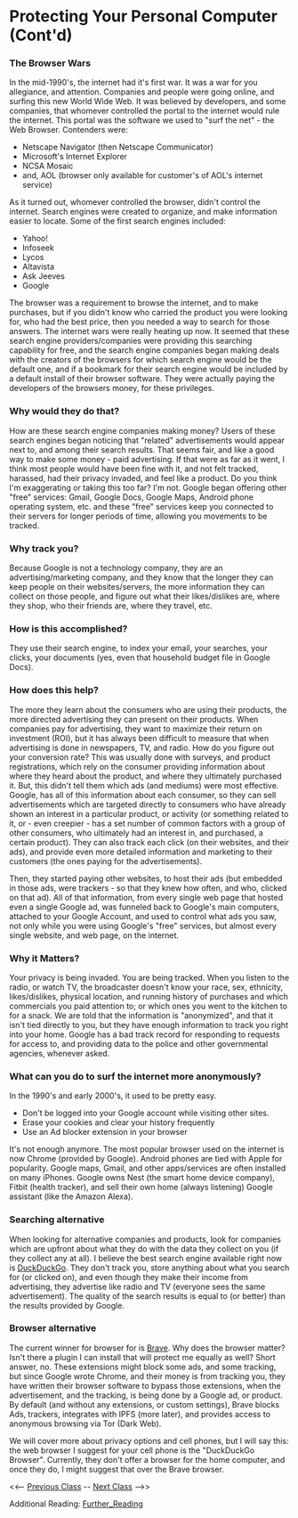 # Protecting Your Personal Computer (Cont'd)

### The Browser Wars
In the mid-1990's, the internet had it's first war.  It was a war for you allegiance, and attention.  Companies and people were going online, and surfing this new World Wide Web.  It was believed by developers, and some companies, that whomever controlled the portal to the internet would rule the internet.  This portal was the software we used to "surf the net" - the Web Browser.  Contenders were:

- Netscape Navigator (then Netscape Communicator)
- Microsoft's Internet Explorer
- NCSA Mosaic
- and, AOL (browser only available for customer's of AOL's internet service)

As it turned out, whomever controlled the browser, didn't control the internet.  Search engines were created to organize, and make information easier to locate.  Some of the first search engines included:

- Yahoo!
- Infoseek
- Lycos
- Altavista
- Ask Jeeves
- Google

The browser was a requirement to browse the internet, and to make purchases, but if you didn't know who carried the product you were looking for, who had the best price, then you needed a way to search for those answers.  The internet wars were really heating up now.  It seemed that these search engine providers/companies were providing this searching capability for free, and the search engine companies began making deals with the creators of the browsers for which search engine would be the default one, and if a bookmark for their search engine would be included by a default install of their browser software.  They were actually paying the developers of the browsers money, for these privileges.

### Why would they do that?  
How are these search engine companies making money?  Users of these search engines began noticing that "related" advertisements would appear next to, and among their search results.  That seems fair, and like a good way to make some money - paid advertising.  If that were as far as it went, I think most people would have been fine with it, and not felt tracked, harassed, had their privacy invaded, and feel like a product.  Do you think I'm exaggerating or taking this too far?  I'm not.  Google began offering other "free" services: Gmail, Google Docs, Google Maps, Android phone operating system, etc. and these "free" services keep you connected to their servers for longer periods of time, allowing you movements to be tracked. 

### Why track you?
Because Google is not a technology company, they are an advertising/marketing company, and they know that the longer they can keep people on their websites/servers, the more information they can collect on those people, and figure out what their likes/dislikes are, where they shop, who their friends are, where they travel, etc.

### How is this accomplished?  
They use their search engine, to index your email, your searches, your clicks, your documents (yes, even that household budget file in Google Docs).  

### How does this help?
The more they learn about the consumers who are using their products, the more directed advertising they can present on their products.  When companies pay for advertising, they want to maximize their return on investment (ROI), but it has always been difficult to measure that when advertising is done in newspapers, TV, and radio.  How do you figure out your conversion rate?  This was usually done with surveys, and product registrations, which rely on the consumer providing information about where they heard about the product, and where they ultimately purchased it.  But, this didn't tell them which ads (and mediums) were most effective.  Google, has all of this information about each consumer, so they can sell advertisements which are targeted directly to consumers who have already shown an interest in a particular product, or activity (or something related to it, or - even creepier - has a set number of common factors with a group of other consumers, who ultimately had an interest in, and purchased, a certain product).  They can also track each click (on their websites, and their ads), and provide even more detailed information and marketing to their customers (the ones paying for the advertisements).  

Then, they started paying other websites, to host their ads (but embedded in those ads, were trackers - so that they knew how often, and who, clicked on that ad).  All of that information, from every single web page that hosted even a single Google ad, was funneled back to Google's main computers, attached to your Google Account, and used to control what ads you saw, not only while you were using Google's "free" services, but almost every single website, and web page, on the internet.

### Why it Matters?
Your privacy is being invaded.  You are being tracked.  When you listen to the radio, or watch TV, the broadcaster doesn't know your race, sex, ethnicity, likes/dislikes, physical location, and running history of purchases and which commercials you paid attention to; or which ones you went to the kitchen to for a snack.  We are told that the information is "anonymized", and that it isn't tied directly to you, but they have enough information to track you right into your home.  Google has a bad track record for responding to requests for access to, and providing data to the police and other governmental agencies, whenever asked.

### What can you do to surf the internet more anonymously?
In the 1990's and early 2000's, it used to be pretty easy.  

- Don't be logged into your Google account while visiting other sites.
- Erase your cookies and clear your history frequently
- Use an Ad blocker extension in your browser

It's not enough anymore.  The most popular browser used on the internet is now Chrome (provided by Google).  Android phones are tied with Apple for popularity.  Google maps, Gmail, and other apps/services are often installed on many iPhones.  Google owns Nest (the smart home device company), Fitbit (health tracker), and sell their own home (always listening) Google assistant (like the Amazon Alexa).

### Searching alternative
When looking for alternative companies and products, look for companies which are upfront about what they do with the data they collect on you (if they collect any at all).  I believe the best search engine available right now is [DuckDuckGo](https://duckduckgo.com).  They don't track you, store anything about what you search for (or clicked on), and even though they make their income from advertising, they advertise like radio and TV (everyone sees the same advertisement).  The quality of the search results is equal to (or better) than the results provided by Google.

### Browser alternative
The current winner for browser for is [Brave](https://brave.com).  Why does the browser matter?  Isn't there a plugin I can install that will protect me equally as well?  Short answer, no.  These extensions might block some ads, and some tracking, but since Google wrote Chrome, and their money is from tracking you, they have written their browser software to bypass those extensions, when the advertisement, and the tracking, is being done by a Google ad, or product.  By default (and without any extensions, or custom settings), Brave blocks Ads, trackers, integrates with IPFS (more later), and provides access to anonymous browsing via Tor (Dark Web).

We will cover more about privacy options and cell phones, but I will say this: the web browser I suggest for your cell phone is the "DuckDuckGo Browser".  Currently, they don't offer a browser for the home computer, and once they do, I might suggest that over the Brave browser.

<<-- [Previous Class](../Class1/README.md) -- [Next Class](../Class3/README.md) -->>

Additional Reading:
[Further_Reading](Further_reading.md)
